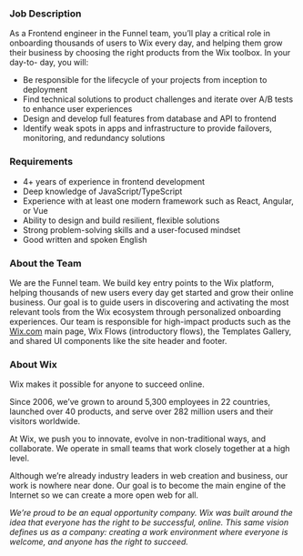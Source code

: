 ### Job Description

As a Frontend engineer in the Funnel team, you’ll play a critical role in
onboarding thousands of users to Wix every day, and helping them grow their
business by choosing the right products from the Wix toolbox. In your day-to-
day, you will:

  * Be responsible for the lifecycle of your projects from inception to deployment 
  * Find technical solutions to product challenges and iterate over A/B tests to enhance user experiences 
  * Design and develop full features from database and API to frontend 
  * Identify weak spots in apps and infrastructure to provide failovers, monitoring, and redundancy solutions

### Requirements

  * 4+ years of experience in frontend development
  * Deep knowledge of JavaScript/TypeScript
  * Experience with at least one modern framework such as React, Angular, or Vue
  * Ability to design and build resilient, flexible solutions
  * Strong problem-solving skills and a user-focused mindset
  * Good written and spoken English

### About the Team

We are the Funnel team. We build key entry points to the Wix platform, helping
thousands of new users every day get started and grow their online business.
Our goal is to guide users in discovering and activating the most relevant
tools from the Wix ecosystem through personalized onboarding experiences. Our
team is responsible for high-impact products such as the
[Wix.com](http://Wix.com) main page, Wix Flows (introductory flows), the
Templates Gallery, and shared UI components like the site header and footer.

### About Wix

Wix makes it possible for anyone to succeed online.

Since 2006, we’ve grown to around 5,300 employees in 22 countries, launched
over 40 products, and serve over 282 million users and their visitors
worldwide.

At Wix, we push you to innovate, evolve in non-traditional ways, and
collaborate. We operate in small teams that work closely together at a high
level.

Although we’re already industry leaders in web creation and business, our work
is nowhere near done. Our goal is to become the main engine of the Internet so
we can create a more open web for all.

_We’re proud to be an equal opportunity company. Wix was built around the idea
that everyone has the right to be successful, online. This same vision defines
us as a company: creating a work environment where everyone is welcome, and
anyone has the right to succeed._